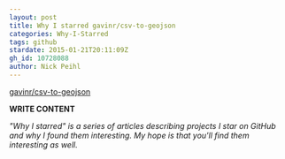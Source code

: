 ```yaml
---
layout: post
title: Why I starred gavinr/csv-to-geojson
categories: Why-I-Starred
tags: github
stardate: 2015-01-21T20:11:09Z
gh_id: 10728088
author: Nick Peihl
---
```


[gavinr/csv-to-geojson](https://github.com/gavinr/csv-to-geojson)

**WRITE CONTENT**

*"Why I starred" is a series of articles describing projects I star on GitHub and why I found them interesting. My hope is that you'll find them interesting as well.*

